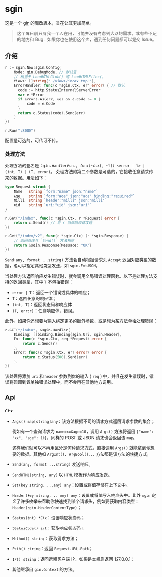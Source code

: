 # sgin

这是一个 [gin](https://github.com/gin-gonic/gin) 的魔改版本，旨在让其更加简单。

> 这个库目前只有我一个人在用，可能并没有考虑到大众的需求，或有些不足的地方和 Bug，如果你也在使用这个库，遇到任何问题都可以提交
> Issue。

## 介绍

```go
r := sgin.New(sgin.Config{
    Mode: gin.DebugMode, // 默认值
    // 相当于 LoadHTMLGlob() 或 LoadHTMLFiles()
    Views: []string{"./views/index.tmpl"},
    ErrorHandler: func(c *sgin.Ctx, err error) { // 默认
      code := http.StatusInternalServerError
      var e *Error
      if errors.As(err, &e) && e.Code != 0 {
          code = e.Code
      }
      return c.Status(code).Send(err)
    }
})

r.Run(":8080")
```

配置是可选的，可传可不传。

### 处理方法

处理方法的签名是：`gin.HandlerFunc, func(*Ctx[, *T]) <error | T> | (int, T) | (T, error)`。
处理方法的第二个参数是可选的，它接收任意请求传来的数据。用法如下：

```go
type Request struct {
    Name   string `form:"name" json:"name"`
    Age    string `form:"age" json:"age" binding:"required"`
    Milli  string `header:"milli" json:"milli"`
    uid    string `uri:"uid" json:"uri"`
}

r.Get("/index", func(c *sgin.Ctx, r *Request) error {
    return c.Send(r) // 将 r 当做响应体发送
})

r.Get("/index/v2", func(c *sgin.Ctx) (r *sgin.Response) {
    // 返回原理与 `Send()` 方法相同
    return &sgin.Response{Message: "OK"}
})
```

`Send(any, format ...string)` 方法会自动根据请求头 `Accept` 返回对应类型的数据，也可以指定其他类型发送，如 `sgin.FmtJSON`。

当处理方法返回响应发生错误时，就会调用全局错误处理函数。以下是处理方法支持的返回类型，其中 `T` 不包括错误：

- `error | T`：返回一个错误或具体的响应；
- `T`：返回任意的响应体；
- `(int, T)`：返回状态码和响应体；
- `(T, error)`：任意响应体，错误。

此外，如果你还想要为输入绑定更多的额外参数，或是想为某方法单独处理错误：

```go
r.GET("/index", &sgin.Handler{
    Binding: []binding.Binding{sgin.Uri, sgin.Header},
    Fn: func(c *sgin.Ctx, req *Request) error {
        return c.Send(r)
    },
    Error: func(c *sgin.Ctx, err error) error {
        return c.Status(500).Send(err)
    },
})
```

该处理将添加 `uri` 和 `header` 参数到你的输入 ( `req` ) 中，并且在发生错误时，错误将回调到该单独错误处理中，而不会再在其他地方调用。

## Api

### `Ctx`

- `Args() map[string]any`：该方法根据不同的请求方式返回请求参数的集合；

  例如有一个查询请求为 `name=xx&age=10`，调用 `Args()` 方法将返回 `{"name": "xx", "age": 10}`，同样的 POST 或 JSON
  请求也会返回该 `map`。

  这样我们就可以不再用区分是何种请求方式，直接调用 `Args()` 就能拿到你想要的数据。其他如 `ArgInt()`、`ArgBool()...`
  方法都是该方法的快捷方式。
- `Send(any, format ...string)` 发送响应。
- `SendHTML(string, any)` 以 `HTML` 模板作为响应发送。
- `Set(key string, ...any) any`：设置或将值存储在上下文中。
- `Header(key string, ...any) any`：设置或将值写入响应头中。此外 `sgin`
  定义了许多枚举来帮助你快速找到某个请求头，例如要获取内容类型：`Header(sgin.HeaderContentType)`；
- `Status(int) *Ctx`：设置响应状态码；
- `StatusCode() int`：获取响应状态码；
- `Method() string`：获取请求方法；
- `Path() string`：返回 `Request.URL.Path`；
- `IP() string`：返回远程客户端 IP，如果是本机则返回 127.0.0.1；
- 其他继承自 `gin.Context` 的方法。 
